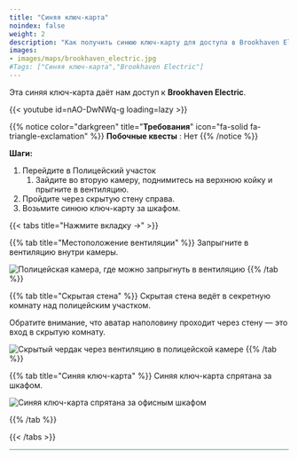 ```yaml
---
title: "Синяя ключ-карта"
noindex: false
weight: 2
description: "Как получить синюю ключ-карту для доступа в Brookhaven Electric."
images:
- images/maps/brookhaven_electric.jpg
#Tags: ["Синяя ключ-карта","Brookhaven Electric"]
---
```


Эта синяя ключ-карта даёт нам доступ к **Brookhaven Electric**.

{{< youtube id=nAO-DwNWq-g loading=lazy >}}

{{% notice color="darkgreen" title="**Требования**" icon="fa-solid fa-triangle-exclamation"  %}}
**Побочные квесты** : Нет
{{% /notice %}}

**Шаги:**  

1. Перейдите в Полицейский участок  
   1. Зайдите во вторую камеру, поднимитесь на верхнюю койку и прыгните в вентиляцию.  
2. Пройдите через скрытую стену справа.  
3. Возьмите синюю ключ-карту за шкафом.  

{{< tabs title="Нажмите вкладку ->" >}}

{{% tab title="Местоположение вентиляции" %}}
Запрыгните в вентиляцию внутри камеры.

![Полицейская камера, где можно запрыгнуть в вентиляцию](/images/bh/blue-key-card-cell.jpg)
{{% /tab %}}

{{% tab title="Скрытая стена" %}}
Скрытая стена ведёт в секретную комнату над полицейским участком.

Обратите внимание, что аватар наполовину проходит через стену — это вход в скрытую комнату.

![Скрытый чердак через вентиляцию в полицейской камере](/images/bh/blue-key-card-wall.jpg)
{{% /tab %}}

{{% tab title="Синяя ключ-карта" %}}
Синяя ключ-карта спрятана за шкафом.

![Синяя ключ-карта спрятана за офисным шкафом](/images/bh/blue-key-card-cabinet.jpg)

{{% /tab %}}

{{< /tabs >}}

<hr style="background-color: #28b44c" size=8>
